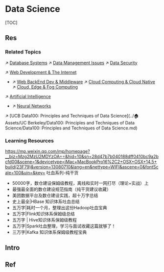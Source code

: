 # Data Science

[TOC]



## Res
### Related Topics
↗ [Database Systems](../🔑%20CS%20Core/🍕%20Computer%20Storage%20&%20Database%20Systems/Database%20Systems/Database%20Systems.md)
↗ [Data Management Issues](../🔑%20CS%20Core/🍕%20Computer%20Storage%20&%20Database%20Systems/Database%20Systems/Data%20Management%20Issues.md)
↗ [Data Security](../CyberSecurity/Data%20Security/Data%20Security.md)

↗ [Web Development & The Internet](../Software%20Engineering/☝️%20Application%20Software%20Engineering/🕸️%20Web%20Development%20&%20The%20Internet/Web%20Development%20&%20The%20Internet.md)
- ↗ [Web BackEnd Dev & Middleware](../Software%20Engineering/☝️%20Application%20Software%20Engineering/🕸️%20Web%20Development%20&%20The%20Internet/🗄️%20Web%20BackEnd%20Dev%20&%20Middleware/Web%20BackEnd%20Dev%20&%20Middleware.md)
↗ [Cloud Computing & Cloud Native](../Software%20Engineering/☁️%20Cloud%20Computing%20&%20Cloud%20Native/Cloud%20Computing%20&%20Cloud%20Native.md)
↗ [Cloud, Edge & Fog Computing](../Information%20Systems%20&%20System%20Architecture%20Design/Cloud,%20Edge%20&%20Fog%20Computing/Cloud,%20Edge%20&%20Fog%20Computing.md)

↗ [Artificial Intelligence](../🧠%20Computing%20Methodologies/👽%20Artificial%20Intelligence/Artificial%20Intelligence.md)
- ↗ [Neural Networks](../🔑%20CS%20Core/👷🏾‍♂️%20Computer%20(Host)%20System/Computer%20Architecture/Computer%20Microarchitectures%20(Computer%20Organization)%20&%20von%20Neumann%20Model/🚦%20Computer%20Processors%20&%20Logic%20Chips/Multiprocessors%20and%20Multicore%20Processors/Multiprocessor%20Architectures%20&%20Parallel%20Computing/📌%20Parallel%20Computing%20Alternative%20Modelings/Neural%20Networks.md)

↗️ [UCB Data100: Principles and Techniques of Data Science](../🏠 Assets/UC Berkeley/Data100: Principles and Techniques of Data Science/Data100: Principles and Techniques of Data Science.md)


### Learning Resources
https://mp.weixin.qq.com/mp/homepage?__biz=Mzg2MzU2MDYzOA==&hid=10&sn=28d47b7b040188dff0410bc9a2bcfd00&scene=1&devicetype=iMac+MacBookPro16%2C2+OSX+OSX+14.5+build(23F79)&version=13080710&lang=en&nettype=WIFI&ascene=0&fontScale=100&uin=&key=
吐血系列-纯干货
- 50000字，数仓建设保姆级教程，离线和实时一网打尽（理论+实战）上
- 最强最全面的数仓建设规范指南（纯干货建议收藏）
- 美团数据平台及数仓建设实践，超十万字总结
- 史上最全|HBase 知识体系吐血总结
- 五万字|耗时一个月，整理出这份Hadoop吐血宝典
- 五万字|Flink知识体系保姆级总结
- 五万字 | Hive知识体系保姆级教程
- 五万字|Spark吐血整理，学习与面试收藏这篇就够了！
- 三万字|Kafka 知识体系保姆级教程宝典



## Intro



## Ref
